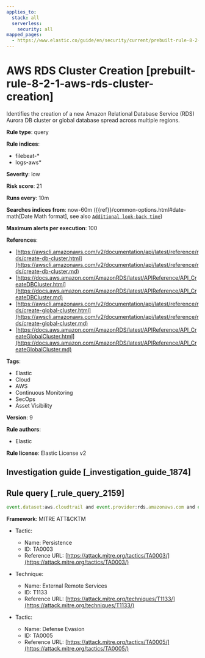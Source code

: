 ```yaml
---
applies_to:
  stack: all
  serverless:
    security: all
mapped_pages:
  - https://www.elastic.co/guide/en/security/current/prebuilt-rule-8-2-1-aws-rds-cluster-creation.html
---
```


# AWS RDS Cluster Creation [prebuilt-rule-8-2-1-aws-rds-cluster-creation]

Identifies the creation of a new Amazon Relational Database Service (RDS) Aurora DB cluster or global database spread across multiple regions.

**Rule type**: query

**Rule indices**:

* filebeat-*
* logs-aws*

**Severity**: low

**Risk score**: 21

**Runs every**: 10m

**Searches indices from**: now-60m ({{ref}}/common-options.html#date-math[Date Math format], see also [`Additional look-back time`](docs-content://solutions/security/detect-and-alert/create-detection-rule.md#rule-schedule))

**Maximum alerts per execution**: 100

**References**:

* [https://awscli.amazonaws.com/v2/documentation/api/latest/reference/rds/create-db-cluster.html](https://awscli.amazonaws.com/v2/documentation/api/latest/reference/rds/create-db-cluster.md)
* [https://docs.aws.amazon.com/AmazonRDS/latest/APIReference/API_CreateDBCluster.html](https://docs.aws.amazon.com/AmazonRDS/latest/APIReference/API_CreateDBCluster.md)
* [https://awscli.amazonaws.com/v2/documentation/api/latest/reference/rds/create-global-cluster.html](https://awscli.amazonaws.com/v2/documentation/api/latest/reference/rds/create-global-cluster.md)
* [https://docs.aws.amazon.com/AmazonRDS/latest/APIReference/API_CreateGlobalCluster.html](https://docs.aws.amazon.com/AmazonRDS/latest/APIReference/API_CreateGlobalCluster.md)

**Tags**:

* Elastic
* Cloud
* AWS
* Continuous Monitoring
* SecOps
* Asset Visibility

**Version**: 9

**Rule authors**:

* Elastic

**Rule license**: Elastic License v2

## Investigation guide [_investigation_guide_1874]



## Rule query [_rule_query_2159]

```js
event.dataset:aws.cloudtrail and event.provider:rds.amazonaws.com and event.action:(CreateDBCluster or CreateGlobalCluster) and event.outcome:success
```

**Framework**: MITRE ATT&CKTM

* Tactic:

    * Name: Persistence
    * ID: TA0003
    * Reference URL: [https://attack.mitre.org/tactics/TA0003/](https://attack.mitre.org/tactics/TA0003/)

* Technique:

    * Name: External Remote Services
    * ID: T1133
    * Reference URL: [https://attack.mitre.org/techniques/T1133/](https://attack.mitre.org/techniques/T1133/)

* Tactic:

    * Name: Defense Evasion
    * ID: TA0005
    * Reference URL: [https://attack.mitre.org/tactics/TA0005/](https://attack.mitre.org/tactics/TA0005/)



